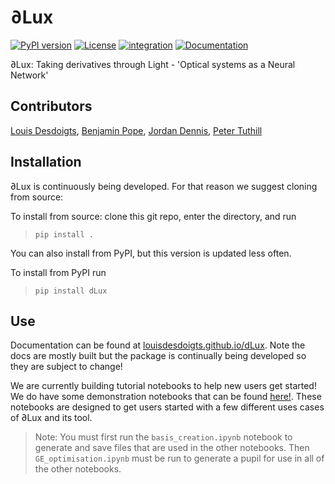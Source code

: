 # ∂Lux
[![PyPI version](https://badge.fury.io/py/dLux.svg)](https://badge.fury.io/py/dLux)
[![License](https://img.shields.io/badge/License-BSD%203--Clause-blue.svg)](https://opensource.org/licenses/BSD-3-Clause)
[![integration](https://github.com/LouisDesdoigts/dLux/actions/workflows/tests.yml/badge.svg)](https://github.com/LouisDesdoigts/dLux/actions/workflows/tests.yml)
[![Documentation](https://github.com/LouisDesdoigts/dLux/actions/workflows/documentation.yml/badge.svg)](https://louisdesdoigts.github.io/dLux/)

∂Lux: Taking derivatives through Light - 'Optical systems as a Neural Network'

## Contributors

[Louis Desdoigts](https://github.com/LouisDesdoigts), [Benjamin Pope](https://github.com/benjaminpope), [Jordan
Dennis](https://github.com/Jordan-Dennis), [Peter Tuthill](https://github.com/petertuthill)

## Installation

∂Lux is continuously being developed. For that reason we suggest cloning from source:

To install from source: clone this git repo, enter the directory, and run

>
>`pip install .`

You can also install from PyPI, but this version is updated less often.

To install from PyPI run

>
>`pip install dLux`


## Use

Documentation can be found at [louisdesdoigts.github.io/dLux](https://louisdesdoigts.github.io/dLux/). Note the docs are mostly built but the package is continually being developed so they are subject to change!

We are currently building tutorial notebooks to help new users get started! We do have some demonstration notebooks that can be found [here!](https://github.com/LouisDesdoigts/dLux/tree/main/notebooks). These notebooks are designed to get users started with a few different uses cases of ∂Lux and its tool.

> Note: You must first run the `basis_creation.ipynb` notebook to generate and save files that are used in the other notebooks. Then `GE_optimisation.ipynb` must be run to generate a pupil for use in all of the other notebooks.
